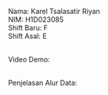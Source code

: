 Nama: Karel Tsalasatir Riyan <br>
NIM: H1D023085 <br>
Shift Baru: F <br>
Shift Asal: E <br><br>

Video Demo:<br>

<br>
Penjelasan Alur Data:<br>

